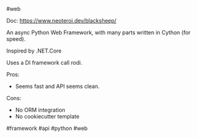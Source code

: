 #web 

Doc: https://www.neoteroi.dev/blacksheep/

An async  Python Web Framework, with many parts written in Cython (for speed).

Inspired by .NET.Core

Uses a DI framework call rodi.

Pros:
- Seems fast and API seems clean.

Cons:
- No ORM integration
- No cookiecutter template

<!-- Keywords -->
#framework #api #python #web
<!-- /Keywords -->
